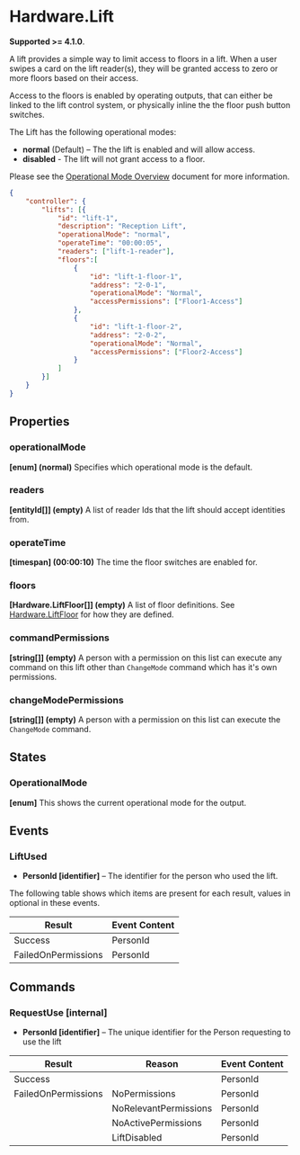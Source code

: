 # Hardware.Lift

**Supported >= 4.1.0**.

A lift provides a simple way to limit access to floors in a lift.  When a user swipes a card on the lift reader(s), they will be granted access to zero or more floors based on their access.

Access to the floors is enabled by operating outputs, that can either be linked to the lift control system, or physically inline the the floor push button switches.

The Lift has the following operational modes:

- **normal** (Default) – The the lift is enabled and will allow access.
- **disabled** - The lift will not grant access to a floor.

Please see the [Operational Mode Overview](../ApplicationConfiguration/ModeOverview.md) document for more information.

````json
{
    "controller": {
        "lifts": [{
            "id": "lift-1",
            "description": "Reception Lift",
            "operationalMode": "normal",
            "operateTime": "00:00:05",
            "readers": ["lift-1-reader"],
            "floors":[
                {
                    "id": "lift-1-floor-1",
                    "address": "2-0-1",
                    "operationalMode": "Normal",
                    "accessPermissions": ["Floor1-Access"]
                },
                {
                    "id": "lift-1-floor-2",
                    "address": "2-0-2",
                    "operationalMode": "Normal",
                    "accessPermissions": ["Floor2-Access"]
                }
            ]
        }]
    }
}
````

## Properties

### operationalMode

**[enum] (normal)** Specifies which operational mode is the default.

### readers

**[entityId[]] (empty)** A list of reader Ids that the lift should accept
identities from.

### operateTime

**[timespan] (00:00:10)** The time the floor switches are enabled for.

### floors

**[Hardware.LiftFloor[]] (empty)** A list of floor definitions. See [Hardware.LiftFloor](HardwareLiftFloor.md) for how they are defined.

### commandPermissions

**[string[]] (empty)** A person with a permission on this list can execute any command on this lift other than `ChangeMode` command which has it's own permissions.

### changeModePermissions

**[string[]] (empty)** A person with a permission on this list can execute the `ChangeMode` command.

## States

### OperationalMode

**[enum]** This shows the current operational mode for the output.

## Events

### LiftUsed

- **PersonId [identifier]** – The identifier for the person who used the lift.

The following table shows which items are present for each result, values in
optional in these events.

| **Result**       | **Event Content**   |
|------------------|---------------------|
| Success              | PersonId |
| FailedOnPermissions  | PersonId |

## Commands

### RequestUse [internal]

- **PersonId [identifier]** – The unique identifier for the Person requesting to use the lift

| **Result**          | **Reason**            | **Event Content** |
|---------------------|-----------------------|-------------------|
| Success             |                       | PersonId          |
| FailedOnPermissions | NoPermissions         | PersonId          |
|                     | NoRelevantPermissions | PersonId          |
|                     | NoActivePermissions   | PersonId          |
|                     | LiftDisabled          | PersonId          |
